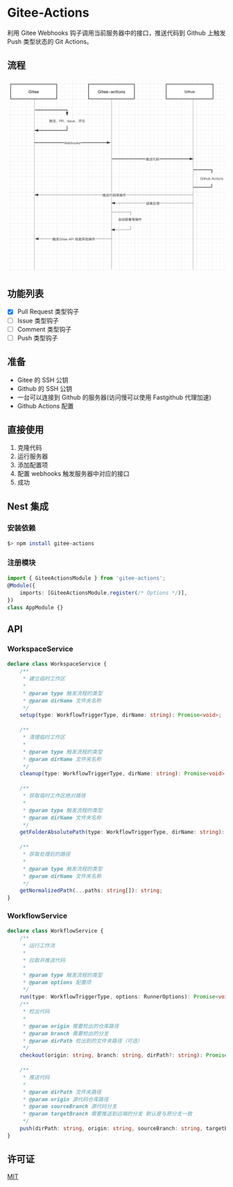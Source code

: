 # Gitee-Actions

利用 Gitee Webhooks 钩子调用当前服务器中的接口，推送代码到 Github 上触发 Push 类型状态的 Git Actions。

## 流程

![IMG](./time-flow.png)

## 功能列表

-   [x] Pull Request 类型钩子
-   [ ] Issue 类型钩子
-   [ ] Comment 类型钩子
-   [ ] Push 类型钩子

## 准备

-   Gitee 的 SSH 公钥
-   Github 的 SSH 公钥
-   一台可以连接到 Github 的服务器(访问慢可以使用 Fastgithub 代理加速)
-   Github Actions 配置

## 直接使用

1. 克隆代码
2. 运行服务器
3. 添加配置项
4. 配置 webhooks 触发服务器中对应的接口
5. 成功

## Nest 集成

### 安装依赖

```bash
$> npm install gitee-actions
```

### 注册模块

```ts
import { GiteeActionsModule } from 'gitee-actions';
@Module({
    imports: [GiteeActionsModule.register(/* Options */)],
})
class AppModule {}
```

## API

### WorkspaceService

```ts
declare class WorkspaceService {
    /**
     * 建立临时工作区
     *
     * @param type 触发流程的类型
     * @param dirName 文件夹名称
     */
    setup(type: WorkflowTriggerType, dirName: string): Promise<void>;

    /**
     * 清理临时工作区
     *
     * @param type 触发流程的类型
     * @param dirName 文件夹名称
     */
    cleanup(type: WorkflowTriggerType, dirName: string): Promise<void>;

    /**
     * 获取临时工作区绝对路径
     *
     * @param type 触发流程的类型
     * @param dirName 文件夹名称
     */
    getFolderAbsolutePath(type: WorkflowTriggerType, dirName: string): string;

    /**
     * 获取处理后的路径
     *
     * @param type 触发流程的类型
     * @param dirName 文件夹名称
     */
    getNormalizedPath(...paths: string[]): string;
}
```

### WorkflowService

```ts
declare class WorkflowService {
    /**
     * 运行工作流
     *
     * 拉取并推送代码
     *
     * @param type 触发流程的类型
     * @param options 配置项
     */
    run(type: WorkflowTriggerType, options: RunnerOptions): Promise<void>;
    /**
     * 检出代码
     *
     * @param origin 需要检出的仓库路径
     * @param branch 需要检出的分支
     * @param dirPath 检出到的文件夹路径（可选）
     */
    checkout(origin: string, branch: string, dirPath?: string): Promise<void>;

    /**
     * 推送代码
     *
     * @param dirPath 文件夹路径
     * @param origin 源代码仓库路径
     * @param sourceBranch 源代码分支
     * @param targetBranch 需要推送到远端的分支 默认是与原分支一致
     */
    push(dirPath: string, origin: string, sourceBranch: string, targetBranch?: string): Promise<unknown>;
}
```

## 许可证

[MIT](./LICENSE)
